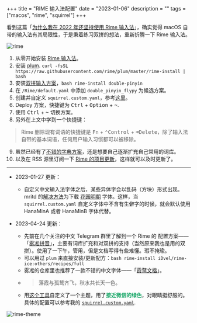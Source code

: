 +++
title = "RIME 输入法配置"
date = "2023-01-06"
description = ""
tags = ["macos", "rime", "squirrel"]
+++

看到这篇「[为什么我在 2022 年还坚持使用 Rime 输入法](https://utgd.net/article/9618)」，确实觉得 macOS 自带的输入法有其局限性，于是秉着练习双拼的想法，重新折腾一下 Rime 输入法。

![rime](https://images.unsplash.com/photo-1503416997304-7f8bf166c121?ixlib=rb-4.0.3&ixid=MnwxMjA3fDB8MHxwaG90by1wYWdlfHx8fGVufDB8fHx8&auto=format&fit=crop&w=900&q=80)

1. 从零开始安装 [Rime 输入法](https://rime.im/)。
2. 安装 [plum](https://github.com/rime/plum). `curl -fsSL https://raw.githubusercontent.com/rime/plum/master/rime-install | bash`
3. 安装[双拼输入方案](https://github.com/rime/rime-double-pinyin)，`bash rime-install double-pinyin`
4. 在 `/Rime/default.yaml` 中添加 `double_pinyin_flypy` 为候选方案。
5. 创建并自定义 `squirrel.custom.yaml`，参考[这里](https://gist.github.com/lotem/2290714)。
6. Deploy 方案，快捷键为 <kbd>Ctrl</kbd> + <kbd>Option</kbd> + <kbd>~</kbd>.
7. 使用 <kbd>Ctrl</kbd> + <kbd>~</kbd> 切换方案。
8. 另外在上文中学到一个快捷键：

> Rime 删除现有词语的快捷键是 <kbd>Fn</kbd> + <kbd>⌃Control</kbd> + <kbd>⌫Delete</kbd>，除了输入法自带的基本词语，任何用户输入习惯都可以被移除。

9. 虽然已经有了[不错的字典方案](https://github.com/Iorest/rime-dict)，还是想要自己逐渐扩充自己常用的词库。
10. 以及在 RSS 源里订阅一下 [Rime 的项目更新](https://github.com/rime/squirrel/releases)，这样就可以及时更新了。

***

- 2023-01-27 更新：
  - 自定义中文输入法字体之后，某些异体字会以乱码（方块）形式出现。mritd 的[解决方法](https://mritd.com/2019/03/23/oh-my-rime/)为下载 [花园明朝](https://github.com/mritd/rime/tree/master/fonts) 字体。这样，当 `squirrel.custom.yaml` 自定义字体中不含有生僻字的时候，就会默认使用 HanaMinA 或者 HanaMinB 字体代替。

- 2023-04-24 更新：
  - 先前在几个关注的中文 Telegram 群里了解到一个 Rime 的 配置方案——「[雾凇拼音](https://github.com/iDvel/rime-ice)」，主要有词库扩充和对双拼的支持（当然原来我也是用的双拼）。使用了一下午，管用，但是文档写得有些难懂。瑕不掩瑜。
  - 可以用过 `plum` 来直接安装/更新配方：`bash rime-install iDvel/rime-ice:others/recipes/full`
  - 雾凇的仓库里也推荐了一款不错的中文字体——「[霞鹜文楷](https://github.com/lxgw/LxgwWenKai)」。
  - > 落霞与孤鹜齐飞，秋水共长天一色。
  - 用[这个工具](https://gjrobert.github.io/Rime-See-Me-squirrel/)自定义了一个主题，用了<strong style="color:#16A666">接近微信的绿色</strong>，对眼睛挺舒服的。具体的配置可以参考我的 [`squirrel.custom.yaml`](https://github.com/rexarski/toolbox/blob/main/config/squirrel.custom.yaml).

![rime-theme](/images/blog/rime-theme.jpg)
